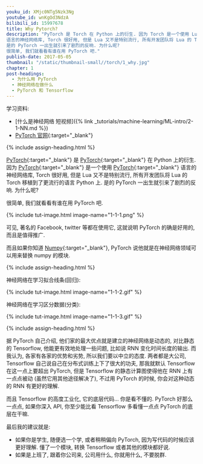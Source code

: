 ```yaml
---
youku_id: XMjc0NTg5Nzk3Ng
youtube_id: wnKgOd3NdzA
bilibili_id: 15997678
title: Why Pytorch?
description: "PyTorch 是 Torch 在 Python 上的衍生. 因为 Torch 是一个使用 Lua
语言的神经网络库, Torch 很好用, 但是 Lua 又不是特别流行, 所有开发团队将 Lua 的 Torch 移植到了更流行的语言 Python 上.
是的 PyTorch 一出生就引来了剧烈的反响. 为什么呢?
很简单, 我们就看看有谁在用 PyTorch 吧."
publish-date: 2017-05-05
thumbnail: "/static/thumbnail-small//torch/1_why.jpg"
chapter: 1
post-headings:
  - 为什么用 PyTorch
  - 神经网络在做什么
  - PyTorch 和 Tensorflow
---
```


学习资料:
  * [什么是神经网络 短视频]({% link _tutorials/machine-learning/ML-intro/2-1-NN.md %})
  * [PyTorch 官网](http://pytorch.org/){:target="_blank"}



{% include assign-heading.html %}

[PyTorch](http://pytorch.org/){:target="_blank"} 是 [PyTorch](http://pytorch.org/){:target="_blank"} 在 Python 上的衍生. 因为 [PyTorch](http://pytorch.org/){:target="_blank"} 是一个使用 [PyTorch](http://pytorch.org/){:target="_blank"}
语言的神经网络库, Torch 很好用, 但是 Lua 又不是特别流行, 所有开发团队将 Lua 的 Torch 移植到了更流行的语言 Python 上.
是的 PyTorch 一出生就引来了剧烈的反响. 为什么呢?

很简单, 我们就看看有谁在用 PyTorch 吧.

{% include tut-image.html image-name="1-1-1.png" %}

可见, 著名的 Facebook, twitter 等都在使用它, 这就说明 PyTorch 的确是好用的, 而且是值得推广.

而且如果你知道 [Numpy](http://www.numpy.org/){:target="_blank"}, PyTorch 说他就是在神经网络领域可以用来替换 numpy 的模块.


{% include assign-heading.html %}

神经网络在学习拟合线条(回归):

{% include tut-image.html image-name="1-1-2.gif" %}

神经网络在学习区分数据(分类):

{% include tut-image.html image-name="1-1-3.gif" %}


{% include assign-heading.html %}

据 PyTorch 自己介绍, 他们家的最大优点就是建立的神经网络是动态的, 对比静态的 Tensorflow, 他能更有效地处理一些问题, 比如说 RNN 变化时间长度的输出.
而我认为, 各家有各家的优势和劣势, 所以我们要以中立的态度. 两者都是大公司,
Tensorflow 自己说自己在分布式训练上下了很大的功夫, 那我就默认 Tensorflow 在这一点上要超出 PyTorch,
但是 Tensorflow 的静态计算图使得他在 RNN 上有一点点被动 (虽然它用其他途径解决了), 不过用 PyTorch 的时候, 你会对这种动态的 RNN 有更好的理解.

而且 Tensorflow 的高度工业化, 它的底层代码... 你是看不懂的.
PyTorch 好那么一点点, 如果你深入 API, 你至少能比看 Tensorflow 多看懂一点点 PyTorch 的底层在干嘛.

最后我的建议就是:

* 如果你是学生, 随便选一个学, 或者稍稍偏向 PyTorch, 因为写代码的时候应该更好理解. 懂了一个模块, 转换 Tensorflow 或者其他的模块都好说.
* 如果是上班了, 跟着你公司来, 公司用什么, 你就用什么, 不要脱群.


